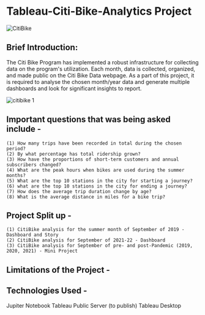 # Tableau-Citi-Bike-Analytics Project

![CitiBike](https://user-images.githubusercontent.com/111912050/213473755-5bb3a193-8078-43ab-9975-8a58592c0388.svg)


## Brief Introduction:
The Citi Bike Program has implemented a robust infrastructure for collecting data on the program's utilization. Each month, data is collected, organized, and made public on the Citi Bike Data webpage. As a part of this project, it is required to analyse the chosen month/year data and generate multiple dashboards and look for significant insights to report. 

![citibike 1](https://user-images.githubusercontent.com/111912050/213473240-0ad6b610-bb5b-4f40-a2b1-d04f7a9f3b2d.jpeg)
## Important questions that was being asked include -
    (1) How many trips have been recorded in total during the chosen period?
    (2) By what percentage has total ridership grown?
    (3) How have the proportions of short-term customers and annual subscribers changed?
    (4) What are the peak hours when bikes are used during the summer months?
    (5) What are the top 10 stations in the city for starting a journey?
    (6) what are the top 10 stations in the city for ending a journey? 
    (7) How does the average trip duration change by age?
    (8) What is the average distance in miles for a bike trip?

## Project Split up -
    (1) CitiBike analysis for the summer month of September of 2019 - Dashboard and Story 
    (2) CitiBike analysis for September of 2021-22 - Dashboard
    (3) CitiBike analysis for September of pre- and post-Pandemic (2019, 2020, 2021) - Mini Project
    
## Limitations of the Project -

## Technologies Used -
   Jupiter Notebook
   Tableau Public Server (to publish)
   Tableau Desktop


   


  

  
  














